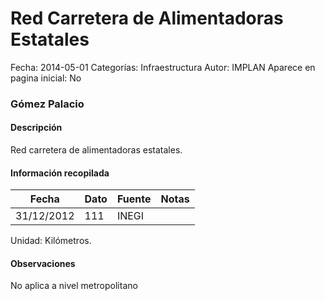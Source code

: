 Red Carretera de Alimentadoras Estatales
=====

Fecha: 2014-05-01
Categorías: Infraestructura
Autor: IMPLAN
Aparece en pagina inicial: No

### Gómez Palacio

#### Descripción

Red carretera de alimentadoras estatales.

<!-- break -->

#### Información recopilada

<table class="table table-hover table-bordered matriz">
  <thead>
    <tr><th>Fecha</th><th>Dato</th><th>Fuente</th><th>Notas</th></tr>
  </thead>
  <tbody>
    <tr><td class="centrado">31/12/2012</td><td class="derecha">111</td><td>INEGI</td><td></td></tr>
  </tbody>
</table>

Unidad: Kilómetros.

#### Observaciones

No aplica a nivel metropolitano
